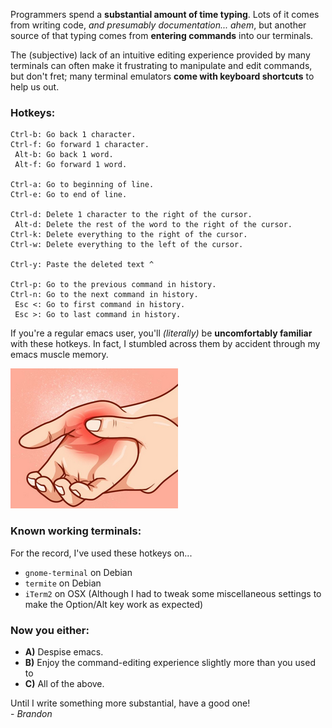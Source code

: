 Programmers spend a **substantial amount of time typing**. Lots of it comes from writing code, _and presumably documentation... ahem_, but another source of that typing comes from **entering commands** into our terminals.

The (subjective) lack of an intuitive editing experience provided by many terminals can often make it frustrating to manipulate and edit commands, but don't fret; many terminal emulators **come with keyboard shortcuts** to help us out.

### Hotkeys:

```
Ctrl-b: Go back 1 character.
Ctrl-f: Go forward 1 character.
 Alt-b: Go back 1 word.
 Alt-f: Go forward 1 word.

Ctrl-a: Go to beginning of line.
Ctrl-e: Go to end of line.
  
Ctrl-d: Delete 1 character to the right of the cursor.
 Alt-d: Delete the rest of the word to the right of the cursor.
Ctrl-k: Delete everything to the right of the cursor.
Ctrl-w: Delete everything to the left of the cursor.

Ctrl-y: Paste the deleted text ^

Ctrl-p: Go to the previous command in history.
Ctrl-n: Go to the next command in history.
 Esc <: Go to first command in history.
 Esc >: Go to last command in history.
```

If you're a regular emacs user, you'll _(literally)_ be **uncomfortably familiar** with these hotkeys. In fact, I stumbled across them by accident through my emacs muscle memory.

![Hand cramp](/blog-posts/terminal-hotkeys/cramp.png)

### Known working terminals:

For the record, I've used these hotkeys on...
* `gnome-terminal` on Debian
* `termite` on Debian
* `iTerm2` on OSX (Although I had to tweak some miscellaneous settings to make the Option/Alt key work as expected)

### Now you either:

* **A)** Despise emacs.
* **B)** Enjoy the command-editing experience slightly more than you used to
* **C)** All of the above.

Until I write something more substantial, have a good one!  
\- _Brandon_
